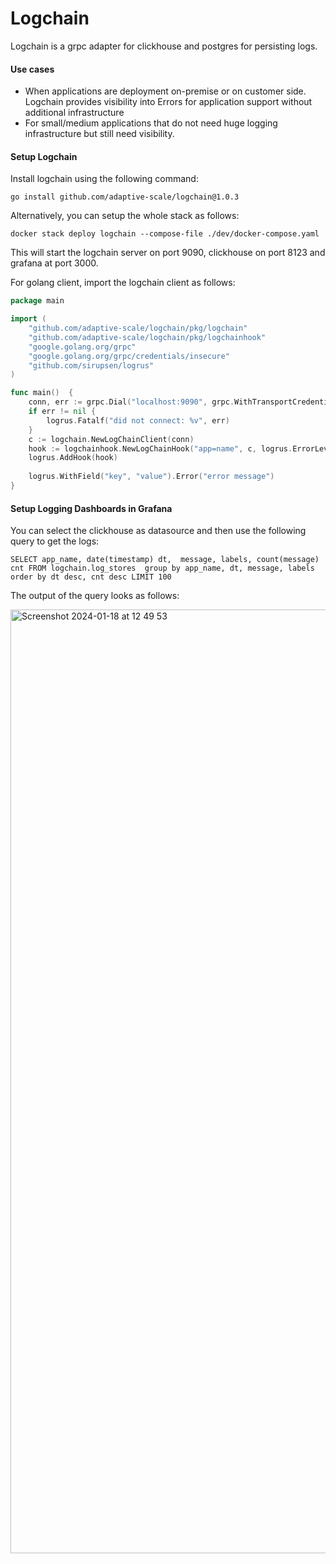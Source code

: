 # Logchain

Logchain is a grpc adapter for clickhouse and postgres for persisting logs.

#### Use cases

- When applications are deployment on-premise or on customer side. Logchain provides visibility into Errors for application support without additional infrastructure
- For small/medium applications that do not need huge logging infrastructure but still need visibility.



#### Setup Logchain


Install logchain using the following command:
```
go install github.com/adaptive-scale/logchain@1.0.3
```

Alternatively, you can setup the whole stack as follows:

```
docker stack deploy logchain --compose-file ./dev/docker-compose.yaml
```

This will start the logchain server on port 9090, clickhouse on port 8123 and grafana at port 3000.

For golang client, import the logchain client as follows:

```go
package main

import (
	"github.com/adaptive-scale/logchain/pkg/logchain"
	"github.com/adaptive-scale/logchain/pkg/logchainhook"
	"google.golang.org/grpc"
	"google.golang.org/grpc/credentials/insecure"
	"github.com/sirupsen/logrus"
)

func main()  {
	conn, err := grpc.Dial("localhost:9090", grpc.WithTransportCredentials(insecure.NewCredentials()))
	if err != nil {
		logrus.Fatalf("did not connect: %v", err)
	}
	c := logchain.NewLogChainClient(conn)
	hook := logchainhook.NewLogChainHook("app=name", c, logrus.ErrorLevel)
	logrus.AddHook(hook)
	
	logrus.WithField("key", "value").Error("error message")
}
```

#### Setup Logging Dashboards in Grafana

You can select the clickhouse as datasource and then use the following query to get the logs:

```
SELECT app_name, date(timestamp) dt,  message, labels, count(message) cnt FROM logchain.log_stores  group by app_name, dt, message, labels order by dt desc, cnt desc LIMIT 100
```

The output of the query looks as follows:

<img width="1510" alt="Screenshot 2024-01-18 at 12 49 53" src="https://github.com/adaptive-scale/logchain/assets/23738278/9b201df9-6bd0-4f34-bd02-61f3e61abc6d">
